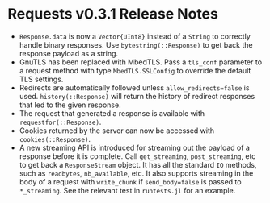 Requests v0.3.1 Release Notes
=======

* `Response.data` is now a `Vector{UInt8}` instead of a `String` to correctly handle binary responses. Use `bytestring(::Response)` to get back the response payload as a string.
* GnuTLS has been replaced with MbedTLS. Pass a `tls_conf` parameter to a request method with type `MbedTLS.SSLConfig` to override the default TLS settings.
* Redirects are automatically followed unless `allow_redirects=false` is used. `history(::Response)` will return the history of redirect responses that led to the given response.
* The request that generated a response is available with `requestfor(::Response)`.
* Cookies returned by the server can now be accessed with `cookies(::Response)`.
* A new streaming API is introduced for streaming out the payload of a response before it is complete. Call `get_streaming`, `post_streaming`, etc to get back a `ResponseStream` object. It has all the standard `IO` methods, such as `readbytes`, `nb_available`, etc. It also supports streaming in the body of a request with `write_chunk` if `send_body=false` is passed to `*_streaming`. See the relevant test in `runtests.jl` for an example.
